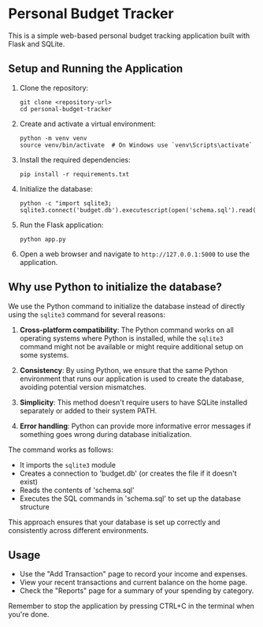 # Personal Budget Tracker

This is a simple web-based personal budget tracking application built with Flask and SQLite.

## Setup and Running the Application

1. Clone the repository:
   ```
   git clone <repository-url>
   cd personal-budget-tracker
   ```

2. Create and activate a virtual environment:
   ```
   python -m venv venv
   source venv/bin/activate  # On Windows use `venv\Scripts\activate`
   ```

3. Install the required dependencies:
   ```
   pip install -r requirements.txt
   ```

4. Initialize the database:
   ```
   python -c "import sqlite3; sqlite3.connect('budget.db').executescript(open('schema.sql').read())"
   ```

5. Run the Flask application:
   ```
   python app.py
   ```

6. Open a web browser and navigate to `http://127.0.0.1:5000` to use the application.

## Why use Python to initialize the database?

We use the Python command to initialize the database instead of directly using the `sqlite3` command for several reasons:

1. **Cross-platform compatibility**: The Python command works on all operating systems where Python is installed, while the `sqlite3` command might not be available or might require additional setup on some systems.

2. **Consistency**: By using Python, we ensure that the same Python environment that runs our application is used to create the database, avoiding potential version mismatches.

3. **Simplicity**: This method doesn't require users to have SQLite installed separately or added to their system PATH.

4. **Error handling**: Python can provide more informative error messages if something goes wrong during database initialization.

The command works as follows:
- It imports the `sqlite3` module
- Creates a connection to 'budget.db' (or creates the file if it doesn't exist)
- Reads the contents of 'schema.sql'
- Executes the SQL commands in 'schema.sql' to set up the database structure

This approach ensures that your database is set up correctly and consistently across different environments.

## Usage

- Use the "Add Transaction" page to record your income and expenses.
- View your recent transactions and current balance on the home page.
- Check the "Reports" page for a summary of your spending by category.

Remember to stop the application by pressing CTRL+C in the terminal when you're done.
